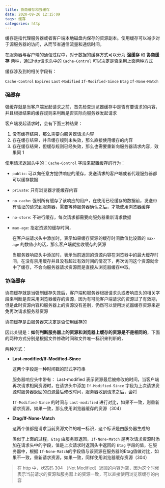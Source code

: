 ```yaml
---
title: 协商缓存和强缓存
date: 2020-09-26 12:15:09
tags: 缓存
categories: http
---
```


缓存是指代理服务器或者客户端本地磁盘内保存的资源副本。使用缓存可以减少对于源服务器的访问，从而节省通信流量和通信时间。

在服务器与客户端的通信过程中，对于数据的缓存方式可以分为 **强缓存** 和 **协商缓存** 两种，通过http请求头中的 `Cache-Control` 可以决定是否采用上面两种方式

缓存涉及到的相关字段有：

`Cache-Control`  `Expires`  `Last-Modified` `If-Modified-Since` `Etag`  `If-None-Match`

### 强缓存

强缓存就是当客户端发起请求之前，首先检查浏览器缓存中是否有要请求的内容，并且根据结果的缓存规则来判断是否实际向服务器发起请求

客户端发起请求时，会有下面三种结果：

1. 没有缓存结果，那么需要向服务器请求内容
2. 存在缓存结果，并且缓存规则未失效，那么直接使用缓存的内容
3. 存在缓存结果，但缓存规则已经失效，那么也需要重新向服务器请求内容，效果同 1

使用请求返回头中的：`Cache-Control` 字段来配置缓存的行为：

- `public`:  可以向任意方提供响应的缓存，发送请求的客户端或者代理服务器都可以缓存数据

- `private`: 只有浏览器才能缓存内容

- `no-cache`: 强制所有缓存了该响应的用户，在使用已经缓存的数据前，发送带有验证的请求到服务器，需要等待服务器确认之后，才能使用浏览器缓存

- `no-store`: 不进行缓存，每次请求都需要向服务器重新请求数据

- `max-age`: 指定资源的缓存时间，

  在客户端请求头中添加时，表示如果缓存资源的缓存时间数值比设置的 `max-age` 的数值小的话，那么客户端就接收缓存的资源

  当服务器响应头中添加时，表示当前返回的资源内容在浏览器中的最大缓存时间，在没有禁用缓存并且没有超过有效时间的情况下，再次访问这个资源就命中了缓存，不会向服务器请求资源而是直接从浏览器缓存中取。

### 协商缓存

协商缓存就是当强制缓存失效后，客户端和服务器根据请求头或者响应头的相关字段来判断是否采用浏览器缓存的资源，因为有可能客户端请求的资源过了有效期，但是此时资源内容和服务器上的资源没有差别，仍然可以使用浏览器缓存资源来避免再次请求服务器资源

协商缓存是由服务器来决定是否使用缓存的

因此关键是：**如何判断服务器上的资源和浏览器上缓存的资源是不是相同的**，下面的两种方式分别是根据文件修改时间和文件唯一标识来判断的，

两种方式：

- **Last-modified/If-Modified-Since**

  这两个字段是一种时间戳的形式字符串

  服务器响应头中带有： Last-modified 表示资源最后被修改的时间，当客户端再次请求相同资源时，在请求头中添加 `If-Modified-Since` 字段为上次请求资源时服务器返回的资源最后修改时间，服务器收到请求之后，会将 

  `If-Modified-Since` 的时间与  `Last-modified` 进行对比，如果不一致，则重新请求资源，如果一致，那么使用浏览器缓存的资源（304）

- **Etag/If-None-Match**

  这两个值都是请求当前资源文件的唯一标识，这个标识是由服务器生成的

  类似于上面的过程，`Etag` 由服务器返回，`If-None-Match` 是再次请求资源时添加在请求头中的字段，值是上次请求时返回头中返回的 `Etag` 字段的值，在服务器中，根据 `If-None-Match`的字段值与该资源在服务器的Etag值做对比，如果不一致，重新请求资源，如果一致，同样使用浏览器缓存资源（304）

> 在 http 中，状态码 304 （Not Modified）返回的内容为空，因为这个时候表示当前请求的资源和服务器上的资源一致，可以直接使用浏览器缓存的内容